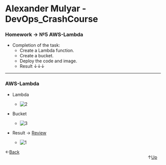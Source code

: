 # Alexander Mulyar - DevOps_CrashCourse 
   <h3>Homework -> №5 AWS-Lambda</h3>
   
- Completion of the task:
   - Create a Lambda function.
   - Create a bucket.
   - Deploy the code and image.
   - Result ↓↓↓ 
 ____
 <h3>AWS-Lambda</h3>

- Lambda
   - ![2](https://user-images.githubusercontent.com/82367885/140945848-b013036a-3fb0-4842-b0bc-957727b00be5.jpg)

- Bucket
   - ![3](https://user-images.githubusercontent.com/82367885/140946002-a6ef2cf0-5c69-4504-8fa3-19e44bba9b12.jpg)

- Result -> [Review](http://dev-ops-my-bucket.s3-website.eu-central-1.amazonaws.com/)
   - ![1](https://user-images.githubusercontent.com/82367885/140946071-7b636f7a-f68c-4da1-a00e-29fea167c8c3.jpg)

 ←[Back](https://github.com/AlexanderMulyar/DevOps_CrashCourse)⠀⠀⠀⠀⠀⠀⠀⠀⠀⠀⠀⠀⠀⠀⠀⠀⠀⠀⠀⠀⠀⠀⠀⠀⠀⠀⠀⠀⠀⠀⠀⠀⠀⠀⠀⠀⠀⠀⠀⠀⠀⠀⠀⠀⠀⠀⠀⠀⠀⠀⠀⠀⠀⠀⠀⠀⠀⠀⠀⠀⠀⠀⠀⠀⠀⠀⠀⠀⠀⠀⠀⠀⠀⠀⠀⠀⠀⠀⠀⠀⠀⠀⠀⠀⠀⠀⠀⠀⠀↑[Up]()
